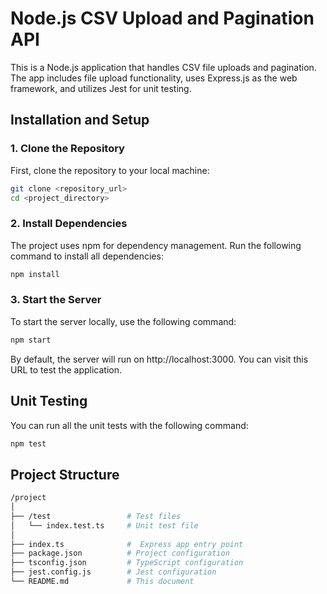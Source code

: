 # Node.js CSV Upload and Pagination API

This is a Node.js application that handles CSV file uploads and pagination. The app includes file upload functionality, uses Express.js as the web framework, and utilizes Jest for unit testing.

## Installation and Setup

### 1. Clone the Repository

First, clone the repository to your local machine:

```bash
git clone <repository_url>
cd <project_directory>
```

### 2. Install Dependencies

The project uses npm for dependency management. Run the following command to install all dependencies:

```bash
npm install
```

### 3. Start the Server

To start the server locally, use the following command:

```bash
npm start
```

By default, the server will run on http://localhost:3000. You can visit this URL to test the application.

## Unit Testing

You can run all the unit tests with the following command:

```bash
npm test
```

## Project Structure

```bash
/project
│
├── /test                 # Test files
│   └── index.test.ts     # Unit test file
│
├── index.ts              #  Express app entry point
├── package.json          # Project configuration
├── tsconfig.json         # TypeScript configuration
├── jest.config.js        # Jest configuration
└── README.md             # This document
```

